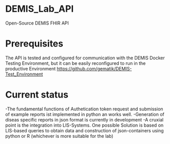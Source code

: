 # DEMIS_Lab_API
Open-Source DEMIS FHIR API

# Prerequisites
The API is tested and configured for communication with the DEMIS Docker Testing Environment, but it can be easily reconfigured to run in the productive Environment
https://github.com/gematik/DEMIS-Test_Environment

# Current status
-The fundamental functions of Authetication token request and submission of example reports ist implemented in python an works well.
-Generation of diseas specific reports in json format is currently in development
-A cruxial point is the integration into LIS-Systems. One possible Solution is based on LIS-based queries to obtain data and construction of json-containers using python or R (whichever is more suitable for the lab) 

